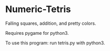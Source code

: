 Numeric-Tetris
==============

Falling squares, addition, and pretty colors.

Requires pygame for python3.

To use this program: run tetris.py with python3.

